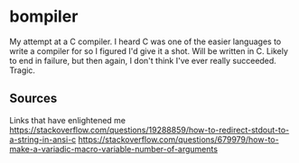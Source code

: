 # bompiler

My attempt at a C compiler. I heard C was one of the easier languages to write
a compiler for so I figured I'd give it a shot. Will be written in C. Likely
to end in failure, but then again, I don't think I've ever really succeeded.
Tragic.

## Sources
Links that have enlightened me
https://stackoverflow.com/questions/19288859/how-to-redirect-stdout-to-a-string-in-ansi-c
https://stackoverflow.com/questions/679979/how-to-make-a-variadic-macro-variable-number-of-arguments

